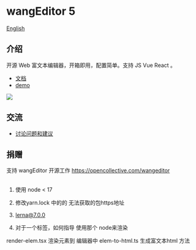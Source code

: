 # wangEditor 5

[English](./README-en.md)

## 介绍

开源 Web 富文本编辑器，开箱即用，配置简单。支持 JS Vue React 。

- [文档](https://www.wangeditor.com/)
- [demo](https://www.wangeditor.com/demo/)

![](./docs/images/editor.png)

## 交流

- [讨论问题和建议](https://github.com/wangeditor-team/wangEditor/issues)

## 捐赠

支持 wangEditor 开源工作 https://opencollective.com/wangeditor

##

1. 使用 node < 17
2. 修改yarn.lock 中的的 无法获取的包https地址
3. lerna@7.0.0


1. 对于一个标签，如何指导 使用那个 node来渲染

render-elem.tsx  渲染元素到 编辑器中
elem-to-html.ts 生成富文本html 方法